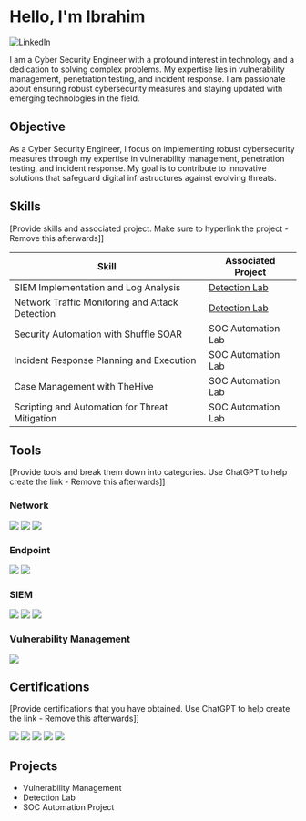 # Hello, I'm Ibrahim
[![LinkedIn](https://img.shields.io/badge/LinkedIn-Connect-blue?style=flat-square&logo=linkedin)](https://linkedin.com/in/ibrahim-abdull)

I am a Cyber Security Engineer with a profound interest in technology and a dedication to solving complex problems. My expertise lies in vulnerability management, penetration testing, and incident response. I am passionate about ensuring robust cybersecurity measures and staying updated with emerging technologies in the field.

## Objective

As a Cyber Security Engineer, I focus on implementing robust cybersecurity measures through my expertise in vulnerability management, penetration testing, and incident response. My goal is to contribute to innovative solutions that safeguard digital infrastructures against evolving threats.

## Skills
[Provide skills and associated project. Make sure to hyperlink the project - Remove this afterwards]]

| Skill                                         | Associated Project         |
|-----------------------------------------------|----------------------------|
| SIEM Implementation and Log Analysis          | <a href="https://google.com">Detection Lab</a>|
| Network Traffic Monitoring and Attack Detection | <a href="https://google.com">Detection Lab</a>|
| Security Automation with Shuffle SOAR         | SOC Automation Lab|
| Incident Response Planning and Execution      | SOC Automation Lab|
| Case Management with TheHive                  | SOC Automation Lab|
| Scripting and Automation for Threat Mitigation | SOC Automation Lab|

## Tools
[Provide tools and break them down into categories. Use ChatGPT to help create the link - Remove this afterwards]]

### Network
<div>
    <img src="https://img.shields.io/badge/-Wireshark-1679A7?&style=for-the-badge&logo=Wireshark&logoColor=white" />
    <img src="https://img.shields.io/badge/-Suricata-EF3B2D?&style=for-the-badge&logo=Suricata&logoColor=white" />
    <img src="https://img.shields.io/badge/-Zeek-777BB4?&style=for-the-badge&logo=Zeek&logoColor=white" />
</div>

### Endpoint
<div>
    <img src="https://img.shields.io/badge/-Microsoft_Defender_for_Endpoint-00A4EF?&style=for-the-badge&logo=Microsoft&logoColor=white" />
    <img src="https://img.shields.io/badge/-Velociraptor-4B275F?&style=for-the-badge&logo=Velociraptor&logoColor=white" />
</div>

### SIEM
<div>
    <img src="https://img.shields.io/badge/-Microsoft_Sentinel-0078D4?&style=for-the-badge&logo=Microsoft&logoColor=white" />
    <img src="https://img.shields.io/badge/-Splunk-000000?&style=for-the-badge&logo=Splunk&logoColor=white" />
    <img src="https://img.shields.io/badge/-Elastic-005571?&style=for-the-badge&logo=Elastic&logoColor=white" />
</div>

### Vulnerability Management
<div>
    <img src="https://img.shields.io/badge/-Nessus-339933?&style=for-the-badge&logo=Tenable&logoColor=white" />
</div>

## Certifications
[Provide certifications that you have obtained. Use ChatGPT to help create the link - Remove this afterwards]]

<div>
    <img src="https://img.shields.io/badge/-CISM-4B0082?&style=for-the-badge" />
    <img src="https://img.shields.io/badge/-CISA-000000?&style=for-the-badge" />
    <img src="https://img.shields.io/badge/-CySA+-2E8B57?&style=for-the-badge" />
    <img src="https://img.shields.io/badge/-Security%2B-FF0000?&style=for-the-badge&logo=CompTIA&logoColor=white" />
    <img src="https://img.shields.io/badge/-Network%2B-007ACC?&style=for-the-badge&logo=CompTIA&logoColor=white" />
</div>


## Projects
- Vulnerability Management
- Detection Lab
- SOC Automation Project
